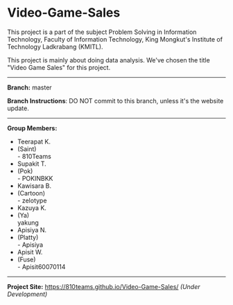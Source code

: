 # Video-Game-Sales
This project is a part of the subject Problem Solving in Information Technology, Faculty of Information Technology, King Mongkut's Institute of Technology Ladkrabang (KMITL).

This project is mainly about doing data analysis. We've chosen the title "Video Game Sales" for this project.

____________________

<b>Branch:</b> master

<b>Branch Instructions</b>: DO NOT commit to this branch, unless it's the website update.

____________________

<b>Group Members:</b>
<ul>
<li>Teerapat K. <li>(Saint)</li> - 810Teams</li>
<li>Supakit T. <li>(Pok)</li> - POKINBKK</li>
<li>Kawisara B. <li>(Cartoon)</li> - zelotype</li>
<li>Kazuya K. <li>(Ya)</li> yakung</li>
<li>Apisiya N. <li>(Platty)</li> - Apisiya</li>
<li>Apisit W. <li>(Fuse)</li> - Apisit60070114</li>
</ul>

____________________

<b>Project Site:</b> https://810teams.github.io/Video-Game-Sales/ <i>(Under Development)</i>
